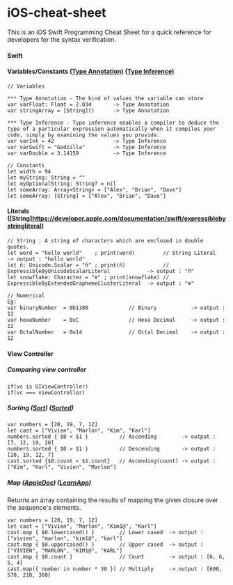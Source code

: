 # iOS-cheat-sheet
This is an iOS Swift Programming Cheat Sheet for a quick reference for developers for the syntax verification.

#### Swift

#### Variables/Constants ([Type Annotation](https://developer.apple.com/library/content/documentation/Swift/Conceptual/Swift_Programming_Language/Types.html)) ([Type Inference](https://developer.apple.com/library/content/documentation/Swift/Conceptual/Swift_Programming_Language/Types.html#//apple_ref/swift/grammar/type-inheritance-list))

```
// Variables

*** Type Annotation - The kind of values the variable can store  
var varFloat: Float = 2.034       -> Type Annotation 
var stringArray = [String]()      -> Type Annotation

*** Type Inference - Type inference enables a compiler to deduce the type of a particular expression automatically when it compiles your code, simply by examining the values you provide. 
var varInt = 42                   -> Type Inference 
var varSwift = "Godzilla"         -> Type Inference
var varDouble = 3.14159           -> Type Inference

// Constants
let width = 94
let myString: String = ""
let myOptionalString: String? = nil
let someArray: Array<String> = ["Alex", "Brian", "Dave"]
let someArray: [String] = ["Alex", "Brian", "Dave"]
```

#### Literals ([String]https://developer.apple.com/documentation/swift/expressiblebystringliteral)
```
// String : A string of characters which are enclosed in double quotes.
let word = "hello world"    ; print(word)         // String Literal                               -> output : "hello world" 
let ñ: Unicode.Scalar = "ñ" ; print(ñ)            // ExpressibleByUnicodeScalarLiteral            -> output : "ñ"
let snowflake: Character = "❄︎" ; print(snowflake) // ExpressibleByExtendedGraphemeClusterLiteral  -> output : "❄︎"

// Numerical 
Eg: 
var binaryNumber  = 0b1100             // Binary           -> output : 12  
var hexaNumber    = 0xC                // Hexa Decimal     -> output : 12 
var OctalNumber   = 0o14               // Octal Decimal    -> output : 12 
```

#### View Controller

##### Comparing view controller
```
if(vc is UIViewController)
if(vc === viewController)
```

##### Sorting ([Sort](https://developer.apple.com/documentation/foundation/data/2292856-sort)) ([Sorted](https://developer.apple.com/documentation/foundation/data/2293440-sorted))
```
var numbers = [20, 19, 7, 12]
let cast = ["Vivien", "Marlon", "Kim", "Karl"]
numbers.sorted { $0 < $1 }          // Ascending        -> output : [7, 12, 19, 20] 
numbers.sorted { $0 > $1 }          // Descending       -> output : [20, 19, 12, 7]
cast.sorted {$0.count < $1.count}   // Ascending(count) -> output : ["Kim", "Karl", "Vivien", "Marlon"]
```
##### Map ([AppleDoc](https://developer.apple.com/documentation/swift/array/2908681-map)) ([LearnApp](https://learnappmaking.com/map-reduce-filter-swift-programming/))
Returns an array containing the results of mapping the given closure over the sequence's elements.
```
var numbers = [20, 19, 7, 12]
let cast = ["Vivien", "Marlon", "Kim1@", "Karl"]
cast.map { $0.lowercased() }        // Lower cased  -> output : ["vivien", "marlon", "kim1@", "karl"]
cast.map { $0.uppercased() }        // Upper cased  -> output : ["VIVIEN", "MARLON", "KIM1@", "KARL"]
cast.map { $0.count }               // Count        -> output : [6, 6, 5, 4]
cast.map({ number in number * 30 }) // Multiply     -> output : [600, 570, 210, 360]
```

